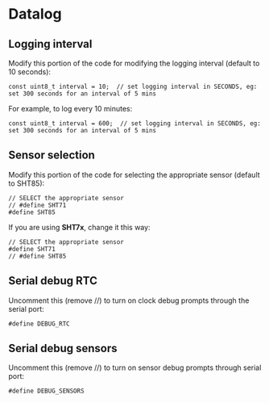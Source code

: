 # Datalog

## Logging interval

Modify this portion of the code for modifying the logging interval (default to 10 seconds):
```
const uint8_t interval = 10;  // set logging interval in SECONDS, eg: set 300 seconds for an interval of 5 mins
```

For example, to log every 10 minutes:
```
const uint8_t interval = 600;  // set logging interval in SECONDS, eg: set 300 seconds for an interval of 5 mins
```

## Sensor selection

Modify this portion of the code for selecting the appropriate sensor (default to SHT85):
```
// SELECT the appropriate sensor
// #define SHT71
#define SHT85
```

If you are using **SHT7x**, change it this way:
```
// SELECT the appropriate sensor
#define SHT71
// #define SHT85
```

## Serial debug RTC

Uncomment this (remove //) to turn on clock debug prompts through the serial port:
```
#define DEBUG_RTC
```

## Serial debug sensors

Uncomment this (remove //) to turn on sensor debug prompts through serial port:
```
#define DEBUG_SENSORS
```